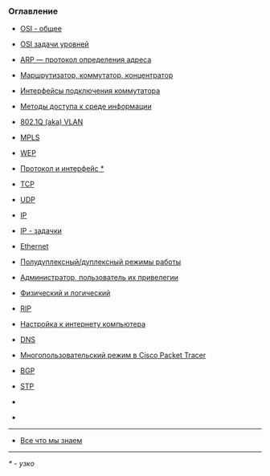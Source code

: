 ### Оглавление

 - <a href="https://xxl601.github.io/osi_2/index"> OSI - общее </a>
 - <a href="https://xxl601.github.io/osi_1/index"> OSI задачи уровней </a>
 - <a href="https://xxl601.github.io/arp/index"> ARP — протокол определения адреса </a>
 - <a href="https://xxl601.github.io/rep_sw_ro/index"> Маршрутизатор, коммутатор, концентратор </a>
 - <a href="https://xxl601.github.io/interfaces/index"> Интерфейсы подключения коммутатора </a>
 - <a href="https://xxl601.github.io/methods/index"> Методы доступа к среде информации </a>
 - <a href="https://xxl601.github.io/8021q/index"> 802.1Q (aka) VLAN</a>
 - <a href="https://xxl601.github.io/mpls/index"> MPLS </a>
 - <a href="https://xxl601.github.io/wep/index"> WEP </a>
 - <a href="https://xxl601.github.io/p_i/index"> Протокол и интерфейс * </a>
 - <a href="https://xxl601.github.io/tcp/index"> TCP </a>
 - <a href="https://xxl601.github.io/udp/index"> UDP </a>
 - <a href="https://xxl601.github.io/ip/index"> IP </a>
 - <a href="https://xxl601.github.io/ip-tasks/index"> IP - задачки </a>
 - <a href="https://xxl601.github.io/ethernet/index"> Ethernet </a>
 - <a href="https://xxl601.github.io/duplex/index"> Полудуплексный/дуплексный режимы работы </a>
 - <a href="https://xxl601.github.io/admin/index"> Администратор, пользователь их привелегии </a>
 - <a href="https://xxl601.github.io/phisic/index"> Физический и логический </a>
 - <a href="https://xxl601.github.io/rip/index"> RIP </a>
 - <a href="https://xxl601.github.io/internet/index"> Настройка к интернету компьютера </a>
 - <a href="https://xxl601.github.io/dns/index"> DNS </a>
 - <a href="https://xxl601.github.io/musers/index"> Многопользовательский режим в Cisco Packet Tracer </a>
 - <a href="https://xxl601.github.io/bgp/index"> BGP </a>
 - <a href="https://xxl601.github.io/stp/index"> STP </a>
 - <a href="https://xxl601.github.io/_____/index">  </a>


 - <a href="https://xxl601.github.io/_____/index">  </a>



---
 - <a href="https://xxl601.github.io/all"> Все что мы знаем </a>

----
_* - узко_
